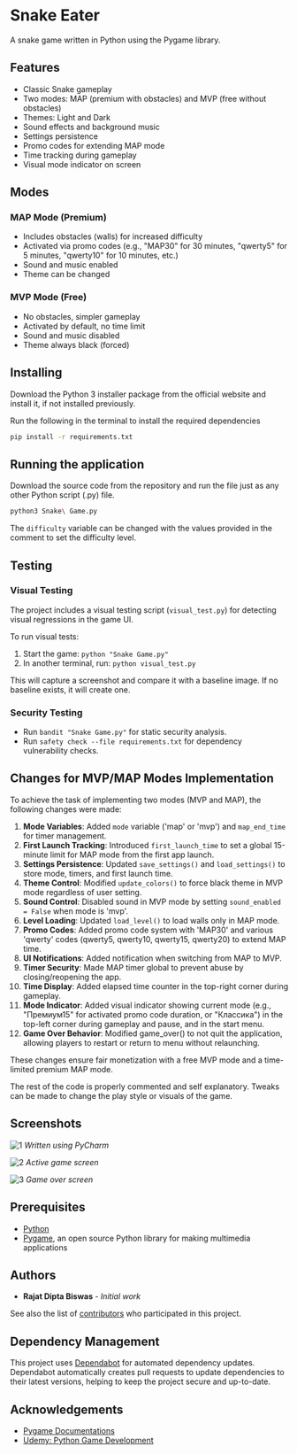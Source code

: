 # Snake Eater

A snake game written in Python using the Pygame library.

## Features

- Classic Snake gameplay
- Two modes: MAP (premium with obstacles) and MVP (free without obstacles)
- Themes: Light and Dark
- Sound effects and background music
- Settings persistence
- Promo codes for extending MAP mode
- Time tracking during gameplay
- Visual mode indicator on screen

## Modes

### MAP Mode (Premium)

- Includes obstacles (walls) for increased difficulty
- Activated via promo codes (e.g., "MAP30" for 30 minutes,
  "qwerty5" for 5 minutes, "qwerty10" for 10 minutes, etc.)
- Sound and music enabled
- Theme can be changed

### MVP Mode (Free)

- No obstacles, simpler gameplay
- Activated by default, no time limit
- Sound and music disabled
- Theme always black (forced)

## Installing

Download the Python 3 installer package from the official website
and install it, if not installed previously.

Run the following in the terminal to install the required dependencies

```bash
pip install -r requirements.txt
```

## Running the application

Download the source code from the repository and run the file
just as any other Python script (.py) file.

```bash
python3 Snake\ Game.py
```

The `difficulty` variable can be changed with the values provided
in the comment to set the difficulty level.

## Testing

### Visual Testing

The project includes a visual testing script (`visual_test.py`)
for detecting visual regressions in the game UI.

To run visual tests:

1. Start the game: `python "Snake Game.py"`
2. In another terminal, run: `python visual_test.py`

This will capture a screenshot and compare it with a baseline image.
If no baseline exists, it will create one.

### Security Testing

- Run `bandit "Snake Game.py"` for static security analysis.
- Run `safety check --file requirements.txt` for dependency
  vulnerability checks.

## Changes for MVP/MAP Modes Implementation

To achieve the task of implementing two modes (MVP and MAP),
the following changes were made:

1. **Mode Variables**: Added `mode` variable ('map' or 'mvp')
   and `map_end_time` for timer management.
2. **First Launch Tracking**: Introduced `first_launch_time` to set
   a global 15-minute limit for MAP mode from the first app launch.
3. **Settings Persistence**: Updated `save_settings()` and `load_settings()`
   to store mode, timers, and first launch time.
4. **Theme Control**: Modified `update_colors()` to force black theme
   in MVP mode regardless of user setting.
5. **Sound Control**: Disabled sound in MVP mode by setting
   `sound_enabled = False` when mode is 'mvp'.
6. **Level Loading**: Updated `load_level()` to load walls only
   in MAP mode.
7. **Promo Codes**: Added promo code system with 'MAP30' and various
   'qwerty' codes (qwerty5, qwerty10, qwerty15, qwerty20) to extend MAP time.
8. **UI Notifications**: Added notification when switching
   from MAP to MVP.
9. **Timer Security**: Made MAP timer global to prevent abuse
   by closing/reopening the app.
10. **Time Display**: Added elapsed time counter in the top-right
    corner during gameplay.
11. **Mode Indicator**: Added visual indicator showing current mode
    (e.g., "Премиум15" for activated promo code duration, or "Классика")
    in the top-left corner during gameplay and pause, and in the start menu.
12. **Game Over Behavior**: Modified game_over() to not quit the application,
    allowing players to restart or return to menu without relaunching.

These changes ensure fair monetization with a free MVP mode
and a time-limited premium MAP mode.

The rest of the code is properly commented and self explanatory.
Tweaks can be made to change the play style or visuals of the game.

## Screenshots

![1](https://user-images.githubusercontent.com/32998741/33873439-27f635b2-df45-11e7-8fc1-f7812f17447a.png)
*Written using PyCharm*

![2](https://user-images.githubusercontent.com/32998741/33873437-2780ed2a-df45-11e7-9776-b1f151fa4e02.png)
*Active game screen*

![3](https://user-images.githubusercontent.com/32998741/33873440-28647360-df45-11e7-8291-b82d5646352f.png)
*Game over screen*

## Prerequisites

- [Python](https://www.python.org)
- [Pygame](https://www.pygame.org/wiki/GettingStarted),
  an open source Python library for making multimedia applications

## Authors

- **Rajat Dipta Biswas** - *Initial work*

See also the list of
[contributors](https://github.com/rajatdiptabiswas/snake-pygame/graphs/contributors)
who participated in this project.

## Dependency Management

This project uses [Dependabot](https://dependabot.com/) for automated
dependency updates. Dependabot automatically creates pull requests
to update dependencies to their latest versions, helping to keep
the project secure and up-to-date.

## Acknowledgements

- [Pygame Documentations](https://www.pygame.org/docs/)
- [Udemy: Python Game Development](<https://www.udemy.com/python-game-development-creating-a-snake-game-from-scratch/learn/v4/overview>)
